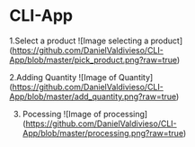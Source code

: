 # CLI-App
1.Select a product
![Image selecting a product]
(https://github.com/DanielValdivieso/CLI-App/blob/master/pick_product.png?raw=true)

2.Adding Quantity
![Image of Quantity]
(https://github.com/DanielValdivieso/CLI-App/blob/master/add_quantity.png?raw=true)


3. Pocessing
![Image of processing]
(https://github.com/DanielValdivieso/CLI-App/blob/master/processing.png?raw=true)
